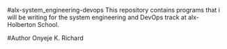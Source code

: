 #alx-system_engineering-devops
This repository contains programs that i will be writing for the system engineering and DevOps track at alx-Holberton School.

#Author
Onyeje K. Richard
